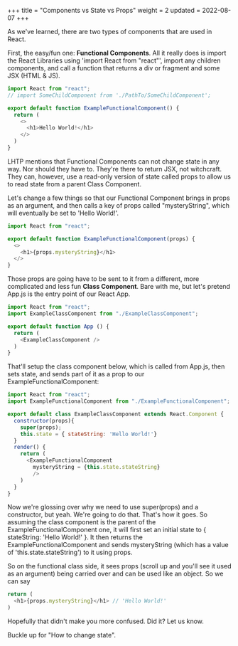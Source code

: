 +++
title = "Components vs State vs Props"
weight = 2
updated = 2022-08-07
+++

As we've learned, there are two types of components that are used in React. 

First, the easy/fun one: **Functional Components**. All it really does is import the React Libraries using 'import React from "react"', import any children components, and call a function that returns a div or fragment and some JSX (HTML & JS).

```js
import React from "react";
// import SomeChildComponent from './PathTo/SomeChildComponent';

export default function ExampleFunctionalComponent() {
  return (
    <>
      <h1>Hello World!</h1>
    </>
  )
}

```

LHTP mentions that Functional Components can not change state in any way. Nor should they have to. They're there to return JSX, not witchcraft. They can, however, use a read-only version of state called props to allow us to read state from a parent Class Component. 

Let's change a few things so that our Functional Component brings in props as an argument, and then calls a key of props called "mysteryString", which will eventually be set to 'Hello World!'.

```js
import React from "react";

export default function ExampleFunctionalComponent(props) {
  <>
    <h1>{props.mysteryString}</h1>
  </>
}
```

Those props are going have to be sent to it from a different, more complicated and less fun **Class Component**. Bare with me, but let's pretend App.js is the entry point of our React App.

```js
import React from "react";
import ExampleClassComponent from "./ExampleClassComponent";

export default function App () {
  return (
    <ExampleClassComponent />
  )
}
```

That'll setup the class component below, which is called from App.js, then sets state, and sends part of it as a prop to our ExampleFunctionalComponent:

```js
import React from "react";
import ExampleFunctionalComponent from "./ExampleFunctionalComponent";

export default class ExampleClassComponent extends React.Component {
  constructor(props){
    super(props);
    this.state = { stateString: 'Hello World!'}
  }
  render() {
    return (
      <ExampleFunctionalComponent
        mysteryString = {this.state.stateString} 
        />
    )
  }
}
```

Now we're glossing over why we need to use super(props) and a constructor, but yeah. We're going to do that. That's how it goes. So assuming the class component is the parent of the ExampleFunctionalComponent one, it will first set an initial state to { stateString: 'Hello World!' }. It then returns the ExampleFunctionalComponent and sends mysteryString (which has a value of 'this.state.stateString') to it using props.

So on the functional class side, it sees props (scroll up and you'll see it used as an argument) being carried over and can be used like an object. So we can say 

```js
return (
  <h1>{props.mysteryString}</h1> // 'Hello World!'
)
```

Hopefully that didn't make you more confused. Did it? Let us know.

Buckle up for "How to change state".